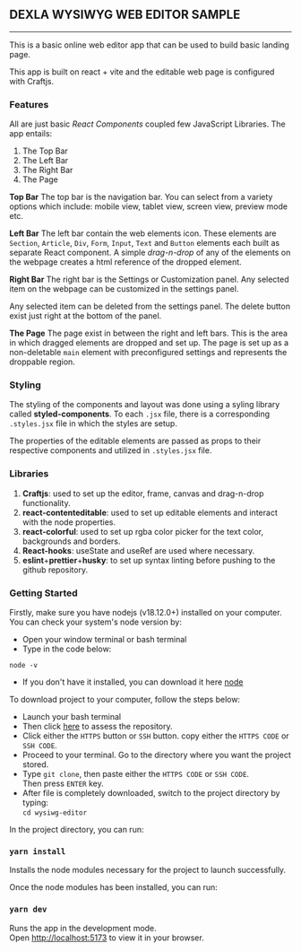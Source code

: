 ## **DEXLA WYSIWYG WEB EDITOR SAMPLE**

---

This is a basic online web editor app that can be used to build basic landing page.

This app is built on react + vite and the editable web page is configured with Craftjs.

### **Features**

All are just basic _React Components_ coupled few JavaScript Libraries. The app entails:

1. The Top Bar
2. The Left Bar
3. The Right Bar
4. The Page

**Top Bar**
The top bar is the navigation bar. You can select from a variety options which include: mobile view, tablet view, screen view, preview mode etc.

**Left Bar**
The left bar contain the web elements icon. These elements are `Section`, `Article`, `Div`, `Form`, `Input`, `Text` and `Button` elements each built as separate React component. A simple _drag-n-drop_ of any of the elements on the webpage creates a html reference of the dropped element.

**Right Bar**
The right bar is the Settings or Customization panel. Any selected item on the webpage can be customized in the settings panel.

Any selected item can be deleted from the settings panel. The delete button exist just right at the bottom of the panel.

**The Page**
The page exist in between the right and left bars. This is the area in which dragged elements are dropped and set up. The page is set up as a non-deletable `main` element with preconfigured settings and represents the droppable region.

### Styling

The styling of the components and layout was done using a syling library called **styled-components**.
To each `.jsx` file, there is a corresponding `.styles.jsx` file in which the styles are setup.

The properties of the editable elements are passed as props to their respective components and utilized in `.styles.jsx` file.

### Libraries

1. **Craftjs**: used to set up the editor, frame, canvas and drag-n-drop functionality.
2. **react-contenteditable**: used to set up editable elements and interact with the node properties.
3. **react-colorful**: used to set up rgba color picker for the text color, backgrounds and borders.
4. **React-hooks**: useState and useRef are used where necessary.
5. **eslint**+**prettier**+**husky**: to set up syntax linting before pushing to the github repository.

### Getting Started

Firstly, make sure you have nodejs (v18.12.0+) installed on your computer.\
You can check your system's node version by:

- Open your window terminal or bash terminal
- Type in the code below:

`node -v`

- If you don't have it installed, you can download it here [node](https://nodejs.org/en/download)

To download project to your computer, follow the steps below:

- Launch your bash terminal
- Then click [here](https://github.com/willhemz/WYSIWG-Editor) to assess the repository.
- Click either the `HTTPS` button or `SSH` button. copy either the `HTTPS CODE` or `SSH CODE`.
- Proceed to your terminal. Go to the directory where you want the project stored.
- Type `git clone`, then paste either the `HTTPS CODE` or `SSH CODE`.\
  Then press `ENTER` key.
- After file is completely downloaded, switch to the project directory by typing:\
  `cd wysiwg-editor`

In the project directory, you can run:

### `yarn install`

Installs the node modules necessary for the project to launch successfully.

Once the node modules has been installed, you can run:

### `yarn dev`

Runs the app in the development mode.\
Open [http://localhost:5173](http://localhost:5173) to view it in your browser.
